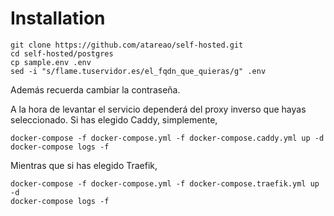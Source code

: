 # Installation

```
git clone https://github.com/atareao/self-hosted.git
cd self-hosted/postgres
cp sample.env .env
sed -i "s/flame.tuservidor.es/el_fqdn_que_quieras/g" .env
```

Además recuerda cambiar la contraseña.

A la hora de levantar el servicio dependerá del proxy inverso que hayas seleccionado. Si has elegido Caddy, simplemente,

```
docker-compose -f docker-compose.yml -f docker-compose.caddy.yml up -d
docker-compose logs -f
```

Mientras que si has elegido Traefik,

```
docker-compose -f docker-compose.yml -f docker-compose.traefik.yml up -d
docker-compose logs -f
```
